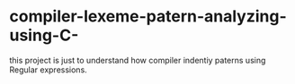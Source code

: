 # compiler-lexeme-patern-analyzing-using-C-
this project is just to understand how compiler indentiy paterns using Regular expressions.
